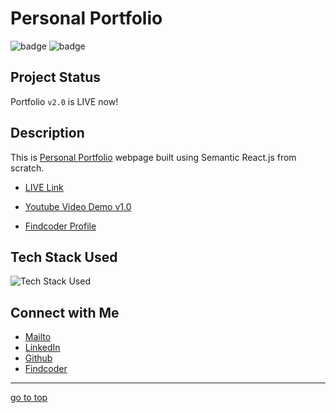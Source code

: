 # Personal Portfolio

![badge](https://img.shields.io/badge/Shubham%20Singh%20-grey)
![badge](https://img.shields.io/badge/Personal%20-Portfolio-orange)

## Project Status

Portfolio `v2.0` is LIVE now!

## Description

This is [Personal Portfolio](https://shubhambhoj.in/) webpage built using Semantic React.js from scratch.

- [LIVE Link](https://shubham5.netlify.app/)

- [Youtube Video Demo v1.0](https://youtu.be/mdmvHM9fnYQ)

- [Findcoder Profile](https://www.findcoder.io/u/shubham_singh)

## Tech Stack Used

![Tech Stack Used](https://skillicons.dev/icons?i=react,javascript,tailwind,nodejs,html,css,git)

## Connect with Me

- [Mailto](mailto:shubhambhoj3@gmail.com)
- [LinkedIn](https://www.linkedin.com/in/shubham-singh-b122b7171/)
- [Github](https://github.com/ShubhamSingh03)
- [Findcoder](https://www.findcoder.io/u/shubham_singh)

---

[go to top](#personal-portfolio)
